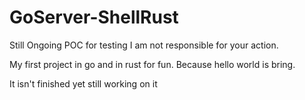 # GoServer-ShellRust
Still Ongoing
POC for testing 
I am not responsible for your action.


My first project in go and in rust for fun.
Because hello world is bring.


It isn't finished yet still working on it
